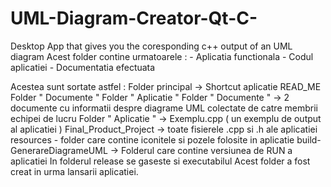# UML-Diagram-Creator-Qt-C-
Desktop App that gives you the coresponding c++ output of an UML diagram
Acest folder contine urmatoarele : 
	- Aplicatia functionala
	- Codul aplicatiei
	- Documentatia efectuata

Acestea sunt sortate astfel : 
	Folder principal -> Shortcut aplicatie
			    READ_ME
			    Folder " Documente "
			    Folder " Aplicatie " 
	Folder " Documente " -> 2 documente cu informatii despre diagrame UML colectate de catre membrii echipei de lucru
	Folder " Aplicatie " -> Exemplu.cpp ( un exemplu de output al aplicatiei )
				Final_Product_Project -> toate fisierele .cpp si .h ale aplicatiei
							 resources - folder care contine iconitele si pozele folosite in aplicatie
				build-GenerareDiagrameUML -> Folderul care contine versiunea de RUN a aplicatiei
							     In folderul release se gaseste si executabilul
							     Acest folder a fost creat in urma lansarii aplicatiei.
